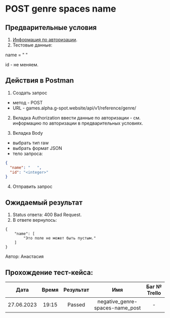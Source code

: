 POST genre spaces name
===

Предварительные условия
--

1. [Информация по авторизации](https://github.com/victoretc/GSPOTtestingdocumentation/blob/main/games/Authorization_data.md).
2. Тестовые данные:

name = "   "

id - не меняем.

Действия в Postman
--
1. Создать запрос
- метод - POST
- URL - games.alpha.g-spot.website/api/v1/reference/genre/

2. Вкладка Authorization
ввести данные по авторизации - см. информацию по авторизации в предварительных условиях.

3. Вкладка Body
- выбрать тип raw
- выбрать формат JSON
- тело запроса:

```json
{
  "name": "   ",
  "id": "<integer>"
}
```

4. Отправить запрос

Ожидаемый результат
--

1. Status ответа: 400 Bad Request.
2. В ответе вернулось:

```
{
    "name": [
        "Это поле не может быть пустым."
    ]
}
```

Автор: Анастасия

Прохождение тест-кейса:
----------------

|**Дата**|**Время**|**Результат**|**Имя**|**Баг № Trello**|
| :-: | :-: | :-: | :-: | :-: |
|27.06.2023|19:15|Passed|negative_genre-spaces-name_post|-|